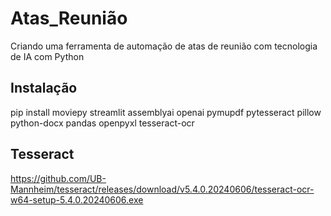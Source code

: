 # Atas_Reunião
Criando uma ferramenta de automação de atas de reunião com tecnologia de IA com Python

## Instalação

pip install moviepy streamlit assemblyai openai pymupdf pytesseract pillow python-docx pandas openpyxl tesseract-ocr

## Tesseract
https://github.com/UB-Mannheim/tesseract/releases/download/v5.4.0.20240606/tesseract-ocr-w64-setup-5.4.0.20240606.exe